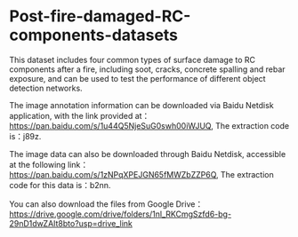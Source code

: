 # Post-fire-damaged-RC-components-datasets
This dataset includes four common types of surface damage to RC components after a fire, including soot, cracks, concrete spalling and rebar exposure, and can be used to test the performance of different object detection networks.

The image annotation information can be downloaded via Baidu Netdisk application, with the link provided at：https://pan.baidu.com/s/1u44Q5NjeSuG0swh00iWJUQ, The extraction code is：j89z.

The image data can also be downloaded through Baidu Netdisk, accessible at the following link：https://pan.baidu.com/s/1zNPqXPEJGN65fMWZbZZP6Q, The extraction code for this data is：b2nn.

You can also download the files from Google Drive：https://drive.google.com/drive/folders/1nl_RKCmgSzfd6-bg-29nD1dwZAIt8bto?usp=drive_link 
